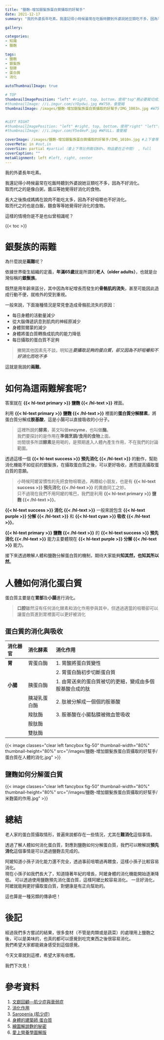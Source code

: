 ```yaml
---
title: "鹽麴-增加銀髮族蛋白質攝取的好幫手"
date: 2021-12-17
summary: "我的外婆長年吃素。我還記得小時候最常在吃飯時聽到外婆說她豆類吃不多，因為不好消化。取而代之的是像白粥，醬瓜等她覺得好消化的食物。..."

gallery: 

categories:
- 知識
- 鹽麴

tags:
- 鹽麴
- 銀髮族
- 發酵
- 蛋白質
- 消化

autoThumbnailImage: true

# TOP
thumbnailImagePosition: "left" #right, top, bottom，使用"top"務必要裁切成寬度750，這樣才會正確顯示，其他用原尺寸即可
#thumbnailImage: //i.imgur.com/cYDpdwi.jpg #W750，會壓縮
thumbnailImage: /images/鹽麴-增加銀髮族蛋白質攝取的好幫手/IMG_1003n.jpg #W750，會壓縮


#LEFT RIGHT
#thumbnailImagePosition: "left" #right, top, bottom，使用"right" "left"務必要裁切成接近正方形，這樣才會正確顯示
#thumbnailImage: //i.imgur.com/F5e4mvP.jpg #WFULL，會壓縮

coverImage: /images/鹽麴-增加銀髮族蛋白質攝取的好幫手/IMG_1010n.jpg #上下會等比例裁切，左右不變，WFULL
coverMeta: in #out,in
coverSize: partial #partial（會上下等比例裁切60%，物品要在正中間） , full
coverCaption: ""
metaAlignment: left #left, right, center
---
```

我的外婆長年吃素。

我還記得小時候最常在吃飯時聽到外婆說她豆類吃不多，因為不好消化。\
取而代之的是像白粥，醬瓜等她覺得好消化的食物。

長大之後換成媽媽在說肉不能吃太多，因為不好咀嚼也不好消化。\
取而代之的也是白飯，麵食等等她覺得好消化的食物。

這樣的情境你是不是也似曾相識呢？
<!--more-->

{{< toc >}}

# 銀髮族的兩難
為什麼說是**兩難**呢？

依據世界衛生組織的定義，**年滿65歲**就是所謂的**老人（older adults）**，也就是台灣俗稱的**銀髮族**。

既然是用年齡來區分，其中因為年紀增長而發生的**骨骼肌的流失**，甚至可能因此造成行動不便，就格外的受到重視。

一般來說，下面幾種情況是常見會造成骨骼肌流失的原因：

- 每日身體的活動量減少
- 從大腦傳遞訊息到肌肉的神經原減少
- 身體賀爾蒙的減少
- 身體將蛋白質轉換成肌肉的能力降低
- 每日攝取的蛋白質不足夠

> 撇開其他因素先不談，明知道***要攝取足夠的蛋白質，卻又因為不好咀嚼和不好消化而吃不多***

這就是我說的**兩難**。

# 如何為這兩難解套呢?
答案就在
**{{< hl-text primary >}}
鹽麴
{{< /hl-text >}}**
裡面。


利用
**{{< hl-text primary >}}
鹽麴
{{< /hl-text >}}**
裡面的**蛋白質分解酵素**，將蛋白質分解成**胺基酸**，這是小腸可以直接吸收的小分子。

> 這裡所說的**酵素**，英文叫做**enzyme**，也叫做**酶**。\
我們要探討的是作用在**準備烹調/食用的食物**上面。\
坊間很多所謂**酵素**是用喝的，是預期進入人體內產生作用，不在我們的討論範圍。



透過這樣一個
**{{< hl-text success >}}
預先消化
{{< /hl-text >}}**
的動作，幫助消化機能不如從前的銀髮族，在攝取蛋白質之後，可以更好吸收，進而提高攝取蛋白質的意願。
> 小時候阿嬤習慣性的先把食物咀嚼過，再餵給小朋友，也是有
**{{< hl-text success >}}
預先消化
{{< /hl-text >}}**
的異曲同工之妙。\
> 只不過現在我們不用阿嬤的嘴巴，我們是利用
**{{< hl-text primary >}}
鹽麴
{{< /hl-text >}}**。

**{{< hl-text success >}}
消化
{{< /hl-text >}}**
一般來說包含
**{{< hl-text purple >}}
分解
{{< /hl-text >}}**
和
**{{< hl-text cyan >}}
吸收
{{< /hl-text >}}**。

**{{< hl-text primary >}}
鹽麴
{{< /hl-text >}}**
的
**{{< hl-text success >}}
預先消化
{{< /hl-text >}}**
能力主要體現在
**{{< hl-text purple >}}
分解
{{< /hl-text >}}**
能力。

接下來透過瞭解人體和鹽麴分解蛋白質的機制，期待大家能夠**知其然，也知其所以然**。

# 人體如何消化蛋白質
蛋白質主要是在**胃部**及**小腸**進行消化。
> **口腔**雖然沒有任何消化酵素和消化作用參與其中，但透過適當的咀嚼卻可以讓蛋白質進到胃裡面可以更好被消化

## 蛋白質的消化與吸收
|消化器官|消化酵素|消化作用|
|:--|:--|:--|
|**胃**|胃蛋白酶|1. 胃酸將蛋白質變性|
|||2. 胃蛋白酶初步切斷蛋白質|
|**小腸**|胰蛋白酶|1. 由胃送來的蛋白質被切的更細，變成由多個胺基酸合成的肽|
||胰凝乳蛋白酶|2. 肽被分解成一個個的胺基酸|
||羧肽酶|3. 胺基酸在小腸黏膜被微血管吸收|
||胺肽酶||
||雙肽酶||

{{< image classes="clear left fancybox fig-50" thumbnail-width="80%" thumbnail-height="80%" src="/images/鹽麴-增加銀髮族蛋白質攝取的好幫手/蛋白質在人體的消化.jpg" >}}

## 鹽麴如何分解蛋白質
{{< image classes="clear left fancybox fig-50" thumbnail-width="80%" thumbnail-height="80%" src="/images/鹽麴-增加銀髮族蛋白質攝取的好幫手/米麴菌的作用.jpg" >}}

# 總結
老人家的蛋白質攝取情形，普遍來說都存在一些情況，尤其在**難消化**這個事情。

透過了解人體如何消化蛋白質，對應到鹽麴如何分解蛋白質，我們可以瞭解說**預先消化**這個事情是可以透過鹽麴去完成的。

阿嬤知道小孫子消化能力還不完全，透過事前咀嚼過再餵食，這樣小孫子比較容易消化。\
現在小孫子如我們長大了，知道隨著年紀的增長，阿嬤身體的消化機能開始逐漸降低。
可以透過使用鹽麴預先消化蛋白質，這樣阿嬤比較容易消化。
一旦好消化，阿嬤就能夠更好攝取蛋白質，對健康是有正向幫助的。

這也算是一種另類的傳承吧！

# 後記
經過我們多方嘗試的結果，很多食材（不管是肉類或是蔬菜）的處理用上鹽麴之後，可以是美味的，也真的都可以感覺到吃完東西之後很容易消化。\
我們希望大家都能親身感受到這個感覺。

今天文章就到這裡，希望大家有收穫。

我們下次見！

# 參考資料
1. [文獻回顧—肌少症與衰弱症](http://www.tsim.org.tw/journal/jour25-3/01.PDF)
2. [消化作用](https://zh.wikipedia.org/wiki/%E6%B6%88%E5%8C%96%E4%BD%9C%E7%94%A8)
3. [Saropenia (肌少症)](https://www.healthline.com/health/sarcopenia#causes)
4. [身體的建築師 蛋白質](http://nutri1.tmu.edu.tw/doc/sieh/a8.pdf)
5. [繪圖解說麴的秘密](https://www.books.com.tw/products/0010786415)
6. [愛上營養學圖解版](https://24h.pchome.com.tw/books/prod/DJAO21-A9008FPNX)
